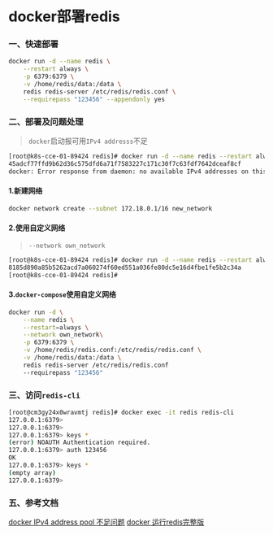 # docker部署redis

### 一、快速部署
```bash
docker run -d --name redis \
    --restart always \
    -p 6379:6379 \
    -v /home/redis/data:/data \
    redis redis-server /etc/redis/redis.conf \
    --requirepass "123456" --appendonly yes
```

### 二、部署及问题处理
> `docker`启动报可用`IPv4 addresss`不足
```bash
[root@k8s-cce-01-89424 redis]# docker run -d --name redis --restart always -p 6379:6379 -v /home/redis:/etc/redis -v /home/redis/data:/data redis redis-server /etc/redis/redis.conf --requirepass "123456" --appendonly yes
45adcf77ffd9b62d36c575dfd6a71f7583227c171c30f7c63fdf7642dceaf8cf
docker: Error response from daemon: no available IPv4 addresses on this network's address pools: bridge (828f0db5444891b1d21f430cc077230afa2361ec56a6d40194610d943a7b741e).
```
#### 1.新建网络
```bash
docker network create --subnet 172.18.0.1/16 new_network
```
#### 2.使用自定义网络
> `--network own_network`
```bash
[root@k8s-cce-01-89424 redis]# docker run -d --name redis --restart always -p 6379:6379 --network own_network -v /home/redis:/etc/redis -v /home/redis/data:/data redis redis-server /etc/redis/redis.conf --requirepass "123456" --appendonly yes
8185d890a85b5262acd7a060274f60ed551a036fe80dc5e16d4fbe1fe5b2c34a
[root@k8s-cce-01-89424 redis]# 
```
#### 3.`docker-compose`使用自定义网络
```bash
docker run -d \
    --name redis \
    --restart=always \
    --network own_network\
    -p 6379:6379 \
    -v /home/redis/redis.conf:/etc/redis/redis.conf \
    -v /home/redis/data:/data \
    redis redis-server /etc/redis/redis.conf
    --requirepass "123456" 
```


### 三、访问`redis-cli`
```bash
[root@cm3gy24x0wravmtj redis]# docker exec -it redis redis-cli
127.0.0.1:6379> 
127.0.0.1:6379> 
127.0.0.1:6379> keys *
(error) NOAUTH Authentication required.
127.0.0.1:6379> auth 123456
OK
127.0.0.1:6379> keys *
(empty array)
127.0.0.1:6379> 
```

### 五、参考文档
[docker IPv4 address pool 不足问题](https://www.jianshu.com/p/e86aaf5d78a6)
[docker 运行redis完整版](https://blog.csdn.net/wzwwzwwww/article/details/113588714)